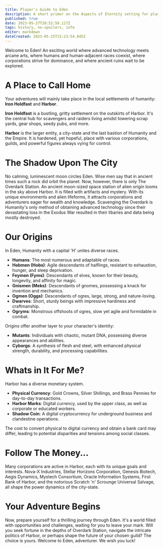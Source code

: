 ```yaml
---
title: Player's Guide to Eden
description: A short primer on the Aspects of Eternity setting for players
published: true
date: 2023-05-27T20:52:59.117Z
tags: history, no-spoilers, info
editor: markdown
dateCreated: 2023-05-25T15:23:54.845Z
---
```


Welcome to Eden! An exciting world where advanced technology meets arcane arts, where humans and human-adjacent races coexist, where corporations strive for dominance, and where ancient ruins wait to be explored.

# **A Place to Call Home**

Your adventures will mainly take place in the local settlements of humanity: **Iron Holdfast** and **Harbor**.

**Iron Holdfast** is a bustling, gritty settlement on the outskirts of Harbor. It's the central hub for scavengers and raiders living amidst towering scrap yards, gear shops, seedy pubs, and more. 

**Harbor** is the larger entity, a city-state and the last bastion of Humanity and the Empire. It is hardened, yet hopeful, place with various corporations, guilds, and powerful figures always vying for control.

# **The Shadow Upon The City**

No calming, luminescent moon circles Eden. Wise men say that in ancient times such a rock did orbit the planet. Now, however, there is only The Overdark Station. An ancient moon-sized space station of alien origin looms in the sky above Harbor. It is filled with artifacts and mystery. With its unique environments and alien lifeforms, it attracts corporations and adventurers eager for wealth and knowledge. Scavenging the Overdark is Humanity's only method of obtaining advanced technology since their devastating loss in the Exodus War resulted in their libaries and data being mostly destroyed.

# **Our Origins**

In Eden, Humanity with a capital 'H' unites diverse races. 

- **Humans**: The most numerous and adaptable of races.
- **Hobmen (Hobs)**: Agile descendants of halflings, resistant to exhaustion, hunger, and sleep deprivation.
- **Feymen (Fyms)**: Descendants of elves, known for their beauty, longevity, and affinity for magic.
- **Gnismen (Meks)**: Descendants of gnomes, possessing a knack for invention and mechanics.
- **Ogmen (Oggs)**: Descendants of ogres, large, strong, and nature-loving.
- **Dwarves**: Short, sturdy beings with impressive hardiness and craftmanship.
- **Ogryms**: Monstrous offshoots of ogres, slow yet agile and formidable in combat.

Origins offer another layer to your character's identity:

- **Mutants**: Individuals with chaotic, mutant DNA, possessing diverse appearances and abilities.
- **Cyborgs**: A synthesis of flesh and steel, with enhanced physical strength, durability, and processing capabilities.

# **Whats in It For Me?**

Harbor has a diverse monetary system.

- **Physical Currency**: Gold Crowns, Silver Shillings, and Brass Pennies for day-to-day transactions.
- **Harbor Marks**: Digital currency, used by the upper class, as well as corporate or educated workers.
- **Shadow Coin**: A digital cryptocurrency for underground business and clandestine operations.

The cost to convert physical to digital currency and obtain a bank card may differ, leading to potential disparities and tensions among social classes.

# **Follow The Money...**

Many corporations are active in Harbor, each with its unique goals and interests. Nova-X Industries, Stellar Horizons Corporation, Genesis Biotech, Aegis Dynamics, Mystech Consortium, Oracle Information Systems, First Bank of Harbor, and the notorious Scratch 'n' Scrounge Universal Salvage, all shape the power dynamics of the city-state.

# **Your Adventure Begins**

Now, prepare yourself for a thrilling journey through Eden. It's a world filled with opportunities and challenges, waiting for you to leave your mark. Will you seek fortune in the depths of Overdark Station, navigate the intricate politics of Harbor, or perhaps shape the future of your chosen guild? The choice is yours. Welcome to Eden, adventurer. We wish you luck!
